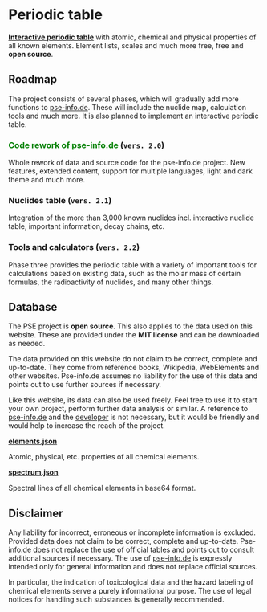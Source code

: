 # Periodic table

__[Interactive periodic table](https://pse-info.de)__ with atomic, chemical and physical properties of all known elements. Element lists, scales and much more free, free and __open source__.

## Roadmap

The project consists of several phases, which will gradually add more functions to [pse-info.de](https://pse-info.de). These will include the nuclide map, calculation tools and much more. It is also planned to implement an interactive periodic table.

### <span style="color:green">Code rework of pse-info.de</span> (``vers. 2.0``)

Whole rework of data and source code for the pse-info.de project. New features, extended content, support for multiple languages, light and dark theme and much more.

### Nuclides table (``vers. 2.1``)

Integration of the more than 3,000 known nuclides incl. interactive nuclide table, important information, decay chains, etc.

### Tools and calculators (``vers. 2.2``)

Phase three provides the periodic table with a variety of important tools for calculations based on existing data, such as the molar mass of certain formulas, the radioactivity of nuclides, and many other things.

## Database

The PSE project is __open source__. This also applies to the data used on this website. These are provided under the __MIT license__ and can be downloaded as needed.

The data provided on this website do not claim to be correct, complete and up-to-date. They come from reference books, Wikipedia, WebElements and other websites. Pse-info.de assumes no liability for the use of this data and points out to use further sources if necessary.

Like this website, its data can also be used freely. Feel free to use it to start your own project, perform further data analysis or similar. A reference to [pse-info.de](https://pse-info.de) and the [developer](https://komed3.de) is not necessary, but it would be friendly and would help to increase the reach of the project.

__[elements.json](https://github.com/komed3/periodic-table/raw/master/_db/elements.json)__

Atomic, physical, etc. properties of all chemical elements.

__[spectrum.json](https://github.com/komed3/periodic-table/raw/master/_db/spectrum.json)__

Spectral lines of all chemical elements in base64 format.

## Disclaimer

Any liability for incorrect, erroneous or incomplete information is excluded. Provided data does not claim to be correct, complete and up-to-date. Pse-info.de does not replace the use of official tables and points out to consult additional sources if necessary. The use of [pse-info.de](https://pse-info.de) is expressly intended only for general information and does not replace official sources.

In particular, the indication of toxicological data and the hazard labeling of chemical elements serve a purely informational purpose. The use of legal notices for handling such substances is generally recommended.